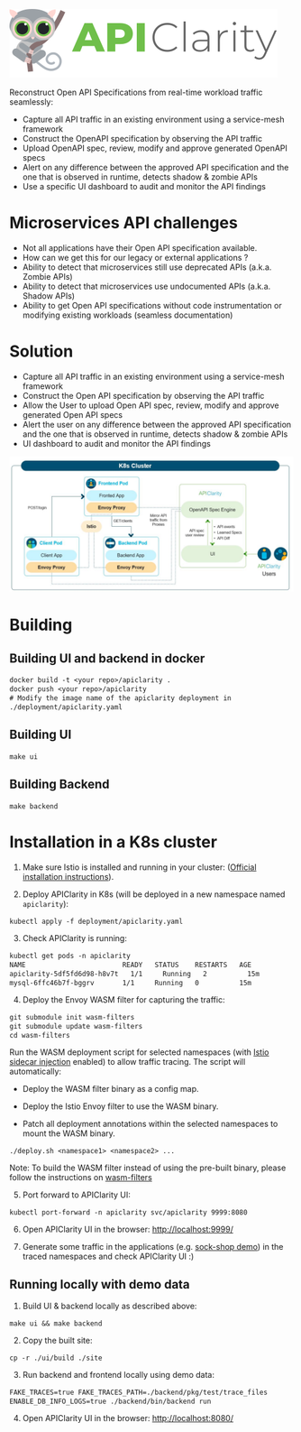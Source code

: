 ![API Clarity](API_clarity.svg "API Clarity")

Reconstruct Open API Specifications from real-time workload traffic seamlessly:
* Capture all API traffic in an existing environment using a service-mesh framework
* Construct the OpenAPI specification by observing the API traffic
* Upload OpenAPI spec, review, modify and approve generated OpenAPI specs
* Alert on any difference between the approved API specification and the one that is observed in runtime, detects shadow & zombie APIs
* Use a specific UI dashboard to audit and monitor the API findings

# Microservices API challenges
* Not all applications have their Open API specification available.​
* How can we get this for our legacy or external applications ?​
* Ability to detect that microservices still use deprecated APIs (a.k.a. Zombie APIs)​
* Ability to detect that microservices use undocumented APIs (a.k.a. Shadow APIs)​
* Ability to get Open API specifications without code instrumentation or modifying existing workloads (seamless documentation)

# Solution
* Capture all API traffic in an existing environment using a service-mesh framework​
* Construct the Open API specification by observing the API traffic​
* Allow the User to upload Open API spec, review, modify and approve generated Open API specs​
* Alert the user on any difference between the approved API specification and the one that is observed in runtime, detects shadow & zombie APIs​
* UI dashboard to audit and monitor the API findings

![High level diagram](diagram.jpg "High level diagram")

# Building
## Building UI and backend in docker
```
docker build -t <your repo>/apiclarity .
docker push <your repo>/apiclarity
# Modify the image name of the apiclarity deployment in ./deployment/apiclarity.yaml
```
## Building UI
```
make ui
```

## Building Backend
```
make backend
```

# Installation in a K8s cluster
1. Make sure Istio is installed and running in your cluster: ([Official installation instructions](https://istio.io/latest/docs/setup/getting-started/#install)).
   

2. Deploy APIClarity in K8s (will be deployed in a new namespace named `apiclarity`):
```
kubectl apply -f deployment/apiclarity.yaml
```
3. Check APIClarity is running:
```
kubectl get pods -n apiclarity
NAME                        READY   STATUS    RESTARTS   AGE
apiclarity-5df5fd6d98-h8v7t   1/1     Running   2          15m
mysql-6ffc46b7f-bggrv       1/1     Running   0          15m
```
4. Deploy the Envoy WASM filter for capturing the traffic:
```
git submodule init wasm-filters
git submodule update wasm-filters
cd wasm-filters
```
Run the WASM deployment script for selected namespaces (with [Istio sidecar injection](https://istio.io/latest/docs/setup/additional-setup/sidecar-injection/) enabled) to allow traffic tracing.
The script will automatically:
   
   - Deploy the WASM filter binary as a config map.
   
   - Deploy the Istio Envoy filter to use the WASM binary.
   
   - Patch all deployment annotations within the selected namespaces to mount the WASM binary.

```
./deploy.sh <namespace1> <namespace2> ...
```

Note:
To build the WASM filter instead of using the pre-built binary, please follow the instructions on [wasm-filters](https://github.com/apiclarity/wasm-filters)

5. Port forward to APIClarity UI:
```
kubectl port-forward -n apiclarity svc/apiclarity 9999:8080
```

6. Open APIClarity UI in the browser: [http://localhost:9999/](http://localhost:9999/)

7. Generate some traffic in the applications (e.g. [sock-shop demo](https://github.com/microservices-demo/microservices-demo)) in the traced namespaces and check APIClarity UI :)


## Running locally with demo data
1. Build UI & backend locally as described above:
```
make ui && make backend
```
2. Copy the built site:
```
cp -r ./ui/build ./site
```
3. Run backend and frontend locally using demo data:
```
FAKE_TRACES=true FAKE_TRACES_PATH=./backend/pkg/test/trace_files ENABLE_DB_INFO_LOGS=true ./backend/bin/backend run
```
4. Open APIClarity UI in the browser: [http://localhost:8080/](http://localhost:8080/)


